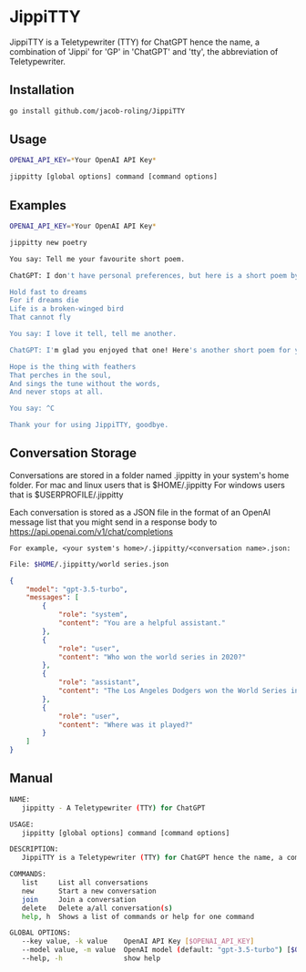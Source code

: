 # JippiTTY

JippiTTY is a Teletypewriter (TTY) for ChatGPT hence the name, a combination of 'Jippi' for 'GP' in 'ChatGPT' and 'tty', the abbreviation of Teletypewriter.

## Installation

```sh
go install github.com/jacob-roling/JippiTTY
```

## Usage

```sh
OPENAI_API_KEY=*Your OpenAI API Key*

jippitty [global options] command [command options]
```

## Examples

```sh
OPENAI_API_KEY=*Your OpenAI API Key*

jippitty new poetry

You say: Tell me your favourite short poem.

ChatGPT: I don't have personal preferences, but here is a short poem by Langston Hughes that many people enjoy:

Hold fast to dreams
For if dreams die
Life is a broken-winged bird
That cannot fly

You say: I love it tell, tell me another.

ChatGPT: I'm glad you enjoyed that one! Here's another short poem for you, by Emily Dickinson:

Hope is the thing with feathers
That perches in the soul,
And sings the tune without the words,
And never stops at all.

You say: ^C

Thank your for using JippiTTY, goodbye.
```

## Conversation Storage

Conversations are stored in a folder named .jippitty in your system's home folder.
For mac and linux users that is $HOME/.jippitty
For windows users that is $USERPROFILE/.jippitty

Each conversation is stored as a JSON file in the format of an OpenAI message list that you might send in a response body to <https://api.openai.com/v1/chat/completions>

`For example, <your system's home>/.jippitty/<conversation name>.json:`

```sh
File: $HOME/.jippitty/world series.json
```

```JSON
{
    "model": "gpt-3.5-turbo",
    "messages": [
        {
            "role": "system",
            "content": "You are a helpful assistant."
        },
        {
            "role": "user",
            "content": "Who won the world series in 2020?"
        },
        {
            "role": "assistant",
            "content": "The Los Angeles Dodgers won the World Series in 2020."
        },
        {
            "role": "user",
            "content": "Where was it played?"
        }
    ]
}
```

## Manual

```sh
NAME:
   jippitty - A Teletypewriter (TTY) for ChatGPT

USAGE:
   jippitty [global options] command [command options]

DESCRIPTION:
   JippiTTY is a Teletypewriter (TTY) for ChatGPT hence the name, a combination of 'Jippi' for 'GP' in 'ChatGPT' and 'tty', the abbreviation of Teletypewriter.

COMMANDS:
   list     List all conversations
   new      Start a new conversation
   join     Join a conversation
   delete   Delete a/all conversation(s)
   help, h  Shows a list of commands or help for one command

GLOBAL OPTIONS:
   --key value, -k value    OpenAI API Key [$OPENAI_API_KEY]
   --model value, -m value  OpenAI model (default: "gpt-3.5-turbo") [$OPENAI_MODEL]
   --help, -h               show help
```
